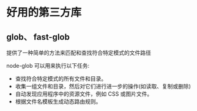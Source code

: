 # 好用的第三方库

## glob、 fast-glob

提供了一种简单的方法来匹配和查找符合特定模式的文件路径

node-glob 可以用来执行以下任务:

- 查找符合特定模式的所有文件和目录。
- 收集一组文件和目录，然后对它们进行进一步的操作(如读取、复制或删除)
- 自动发现应用程序中的资源文件，例如 CSS 或图片文件。
- 根据文件名模板生成动态路由规则。